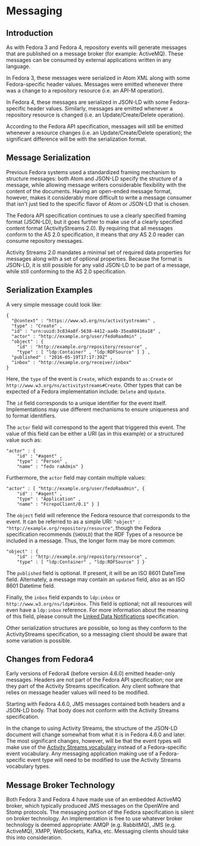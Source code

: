 # Messaging

## Introduction

As with Fedora 3 and Fedora 4, repository events will generate messages that are published on a message broker
(for example: ActiveMQ). These messages can be consumed by external applications written in any language.

In Fedora 3, these messages were serialized in Atom XML along with some Fedora-specific header values. Messages were emitted whenever there was a change to a repository resource (i.e. an API-M operation).

In Fedora 4, these messages are serialized in JSON-LD with some Fedora-specific header values. Similarly, messages
are emitted whenever a repository resource is changed (i.e. an Update/Create/Delete operation).

According to the Fedora API specification, messages will still be emitted whenever a resource changes (i.e. an
Update/Create/Delete operation); the significant difference will be with the serialization format.

## Message Serialization

Previous Fedora systems used a standardized framing mechanism to structure messages: both Atom and JSON-LD specify
the structure of a message, while allowing message writers considerable flexibility with the content of the documents.
Having an open-ended message format, however, makes it considerably more difficult to write a message consumer that
isn't just tied to the specific flavor of Atom or JSON-LD that is chosen.

The Fedora API specification continues to use a clearly specified framing format (JSON-LD), but it goes further to
make use of a clearly specified content format (ActivityStreams 2.0). By requiring that all messages conform to the
AS 2.0 specification, it means that _any_ AS 2.0 reader can consume repository messages.

Activity Streams 2.0 mandates a minimal set of required data properties for messages along with a set of optional properties.
Because the format is JSON-LD, it is still possible for any valid JSON-LD to be part of a message, while still conforming
to the AS 2.0 specification.

## Serialization Examples

A very simple message could look like:

```
{
  "@context" : "https://www.w3.org/ns/activitystreams" ,
  "type" : "Create" ,
  "id" : "urn:uuid:3c834a8f-5638-4412-aa4b-35ea80416a18" ,
  "actor" : "http://example.org/user/fedoRaadmin" ,
  "object" : {
    "id" : "http://example.org/repository/resource" ,
    "type" : [ "ldp:Container" , "ldp:RDFSource" ] } ,
  "published" : "2016-05-19T17:17:39Z" ,
  "inbox" : "http://example.org/receiver/inbox"
}
```

Here, the `type` of the event is `Create`, which expands to `as:Create` or `http://www.w3.org/ns/activitystreams#Create`.
Other types that can be expected of a Fedora implementation include: `Delete` and `Update`.

The `id` field corresponds to a unique identifier for the event itself. Implementations may use different mechanisms to
ensure uniqueness and to format identifiers.

The `actor` field will correspond to the agent that triggered this event. The value of this field can be either a URI
(as in this example) or a structured value such as:

```
"actor" : {
    "id" : "#agent" ,
    "type" : "Person" ,
    "name" : "fedo raAdmin" }
```

Furthermore, the `actor` field may contain multiple values:

```
"actor" : [ "http://example.org/user/fedoRaadmin", {
    "id" : "#agent" ,
    "type" : "Application" ,
    "name" : "FcrepoClient/0.1" } ]
```

The `object` field will reference the Fedora resource that corresponds to the event. It can be referred to as
a simple URI: `"object" : "http://example.org/repository/resource"`, though the Fedora specification recommends (`SHOULD`)
that the RDF Types of a resource be included in a message. Thus, the longer form may be more common:

```
"object" : {
    "id" : "http://example.org/repository/resource" ,
    "type" : [ "ldp:Container" , "ldp:RDFSource" ] }
```

The `published` field is optional. If present, it will be an ISO 8601 DateTime field. Alternately, a message may
contain an `updated` field, also as an ISO 8601 Datetime field.

Finally, the `inbox` field expands to `ldp:inbox` or `http://www.w3.org/ns/ldp#inbox`. This field is optional; not all
resources will even have a `ldp:inbox` reference. For more information about the meaning of this field, please consult
the [Linked Data Notifications](https://www.w3.org/TR/ldn/) specification.

Other serialization structures are possible, so long as they conform to the ActivityStreams specification, so a
messaging client should be aware that some variation is possible.

## Changes from Fedora4

Early versions of Fedora4 (before version 4.6.0) emitted header-only messages. Headers are not part of the Fedora API
specification; nor are they part of the Activity Streams specification. Any client software that relies on message
header values will need to be modified.

Starting with Fedora 4.6.0, JMS messages contained both headers and a JSON-LD body. That body does not conform with
the Activity Streams specification.

In the change to using Activity Streams, the structure of the JSON-LD document will change somewhat from what it is in
Fedora 4.6.0 and later. The most significant changes, however, will be that the event types will make use of the
[Activity Streams vocabulary](https://www.w3.org/TR/activitystreams-vocabulary/) instead of a Fedora-specific event
vocabulary. Any messaging application making use of a Fedora-specific event type will need to be modified to use the
Activity Streams vocabulary types.

## Message Broker Technology

Both Fedora 3 and Fedora 4 have made use of an embedded ActiveMQ broker, which typically produced JMS messages on
the OpenWire and Stomp protocols. The messaging portion of the Fedora specification is silent on broker technology.
An implementation is free to use whatever broker technology is deemed appropriate: AMQP (e.g. RabbitMQ), JMS (e.g. ActiveMQ),
XMPP, WebSockets, Kafka, etc. Messaging clients should take this into consideration.

